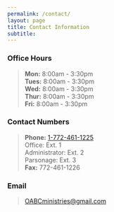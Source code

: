 ```yaml
---
permalink: /contact/
layout: page
title: Contact Information
subtitle: 
---
```


<!---### Summer Office Hours*
> **Mon:** 8:00am - 4:30pm<br />
> **Tues:** 8:00am - 4:30pm<br />
> **Wed:** 8:00am - 4:30pm<br />
> **Thur:** 8:00am - 4:30pm<br />
> **Fri:** By appointment<br />--->

### Office Hours
> **Mon:** 8:00am - 3:30pm<br />
> **Tues:** 8:00am - 3:30pm<br />
> **Wed:** 8:00am - 3:30pm<br />
> **Thur:** 8:00am - 3:30pm<br />
> **Fri:** 8:00am - 3:30pm<br />

### Contact Numbers
> **Phone:** <a href="tel:+17724611225">1-772-461-1225</a><br />
>   Office: Ext. 1<br />
>   Administrator: Ext. 2<br />
>   Parsonage: Ext. 3<br />
> **Fax:** 772-461-1226<br />

### Email
> <OABCministries@gmail.com>

<!---*Summer office hours aplicable June through July--->
